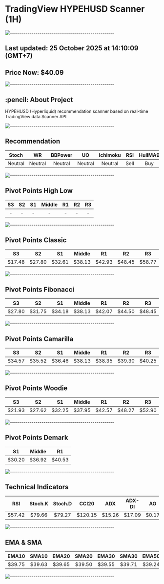 # TradingView HYPEHUSD Scanner (1H)
![-----------------------------------------------------](https://raw.githubusercontent.com/andreasbm/readme/master/assets/lines/rainbow.png)
## Last updated: 25 October 2025 at 14:10:09 (GMT+7)
## Price Now: $40.09
![-----------------------------------------------------](https://raw.githubusercontent.com/andreasbm/readme/master/assets/lines/rainbow.png)
<h2 id="about-the-project"> :pencil: About Project</h2>
HYPEHUSD (Hyperliquid) recommendation scanner based on real-time TradingView data Scanner API


![-----------------------------------------------------](https://raw.githubusercontent.com/andreasbm/readme/master/assets/lines/rainbow.png)

## Recommendation
| Stoch | WR | BBPower | UO | Ichimoku | RSI | HullMA9 |
| :---: | :---: | :---: | :---: | :---: | :---: | :---: |
| Neutral | Neutral | Neutral | Neutral | Neutral | Sell | Buy |


![-----------------------------------------------------](https://raw.githubusercontent.com/andreasbm/readme/master/assets/lines/rainbow.png)

## Pivot Points High Low
| S3 | S2 | S1 | Middle | R1 | R2 | R3 |
| :---: | :---: | :---: | :---: | :---: | :---: | :---: |
| - | - | - | - | - | - | - |


![-----------------------------------------------------](https://raw.githubusercontent.com/andreasbm/readme/master/assets/lines/rainbow.png)

## Pivot Points Classic
| S3 | S2 | S1 | Middle | R1 | R2 | R3 |
| :---: | :---: | :---: | :---: | :---: | :---: | :---: |
| $17.48 | $27.80 | $32.61 | $38.13 | $42.93 | $48.45 | $58.77 |


![-----------------------------------------------------](https://raw.githubusercontent.com/andreasbm/readme/master/assets/lines/rainbow.png)

## Pivot Points Fibonacci
| S3 | S2 | S1 | Middle | R1 | R2 | R3 |
| :---: | :---: | :---: | :---: | :---: | :---: | :---: |
| $27.80 | $31.75 | $34.18 | $38.13 | $42.07 | $44.50 | $48.45 |


![-----------------------------------------------------](https://raw.githubusercontent.com/andreasbm/readme/master/assets/lines/rainbow.png)

## Pivot Points Camarilla
| S3 | S2 | S1 | Middle | R1 | R2 | R3 |
| :---: | :---: | :---: | :---: | :---: | :---: | :---: |
| $34.57 | $35.52 | $36.46 | $38.13 | $38.35 | $39.30 | $40.25 |


![-----------------------------------------------------](https://raw.githubusercontent.com/andreasbm/readme/master/assets/lines/rainbow.png)

## Pivot Points Woodie
| S3 | S2 | S1 | Middle | R1 | R2 | R3 |
| :---: | :---: | :---: | :---: | :---: | :---: | :---: |
| $21.93 | $27.62 | $32.25 | $37.95 | $42.57 | $48.27 | $52.90 |


![-----------------------------------------------------](https://raw.githubusercontent.com/andreasbm/readme/master/assets/lines/rainbow.png)

## Pivot Points Demark
| S1 | Middle | R1 |
| :---: | :---: | :---: |
| $30.20 | $36.92 | $40.53 |


![-----------------------------------------------------](https://raw.githubusercontent.com/andreasbm/readme/master/assets/lines/rainbow.png)

## Technical Indicators
| RSI | Stoch.K | Stoch.D | CCI20 | ADX | ADX-DI | AO | Mom | MACD | MACD | W.R | HullMA9 |
| :---: | :---: | :---: | :---: | :---: | :---: | :---: | :---: | :---: | :---: | :---: | :---: |
| $57.42 | $79.66 | $79.27 | $120.15 | $15.26 | $17.09 | $0.17 | $0.39 | $0.12 | $0.06 | -$8.74 | $40.07 |


![-----------------------------------------------------](https://raw.githubusercontent.com/andreasbm/readme/master/assets/lines/rainbow.png)

## EMA & SMA
| EMA10 | SMA10 | EMA20 | SMA20 | EMA30 | SMA30 | EMA50 | SMA50 | EMA100 | SMA100 | EMA200 | SMA200 |
| :---: | :---: | :---: | :---: | :---: | :---: | :---: | :---: | :---: | :---: | :---: | :---: |
| $39.75 | $39.63 | $39.65 | $39.50 | $39.55 | $39.71 | $39.24 | $39.67 | $38.57 | $37.89 | $38.33 | $37.30 |


![-----------------------------------------------------](https://raw.githubusercontent.com/andreasbm/readme/master/assets/lines/rainbow.png)